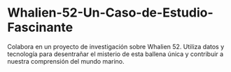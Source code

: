 # Whalien-52-Un-Caso-de-Estudio-Fascinante
Colabora en un proyecto de investigación sobre Whalien 52. Utiliza datos y tecnología para desentrañar el misterio de esta ballena única y contribuir a nuestra comprensión del mundo marino.

